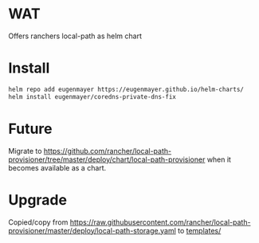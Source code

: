 # WAT

Offers ranchers local-path as helm chart

# Install

```bash
helm repo add eugenmayer https://eugenmayer.github.io/helm-charts/
helm install eugenmayer/coredns-private-dns-fix
```

# Future

Migrate to https://github.com/rancher/local-path-provisioner/tree/master/deploy/chart/local-path-provisioner when it becomes 
available as a chart.

# Upgrade

Copied/copy from https://raw.githubusercontent.com/rancher/local-path-provisioner/master/deploy/local-path-storage.yaml to [templates/](templates/localpath.yaml)
